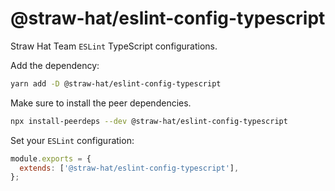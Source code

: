 # @straw-hat/eslint-config-typescript

Straw Hat Team `ESLint` TypeScript configurations.

Add the dependency:

```bash
yarn add -D @straw-hat/eslint-config-typescript
```

Make sure to install the peer dependencies.

```bash
npx install-peerdeps --dev @straw-hat/eslint-config-typescript
```

Set your `ESLint` configuration:

```js
module.exports = {
  extends: ['@straw-hat/eslint-config-typescript'],
};
```

